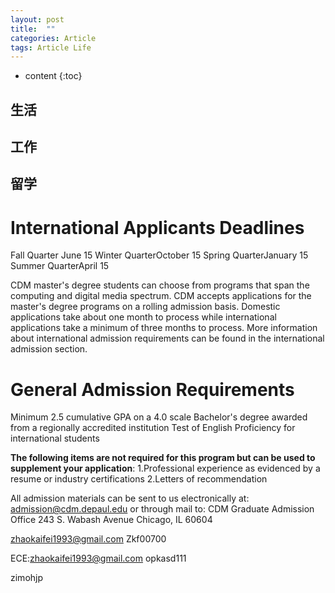 ```yaml
---
layout: post
title:  ""
categories: Article
tags: Article Life
---
```


* content
{:toc}

## 生活


## 工作

## 留学

# International Applicants Deadlines

Fall Quarter June 15
Winter QuarterOctober 15
Spring QuarterJanuary 15
Summer QuarterApril 15

CDM master's degree students can choose from programs that span the computing and digital media spectrum. CDM accepts applications for the master's degree programs on a rolling admission basis. Domestic applications take about one month to process while international applications take a minimum of three months to process. More information about international admission requirements can be found in the international admission section.



# General Admission Requirements

Minimum 2.5 cumulative GPA on a 4.0 scale
Bachelor's degree awarded from a regionally accredited institution
Test of English Proficiency for international students

**The following items are not required for this program but can be used to supplement your application**:
1.Professional experience as evidenced by a resume or industry certifications
2.Letters of recommendation


All admission materials can be sent to us electronically at: admission@cdm.depaul.edu or through mail to:
CDM Graduate Admission Office
243 S. Wabash Avenue
Chicago, IL 60604




zhaokaifei1993@gmail.com
Zkf00700

ECE:zhaokaifei1993@gmail.com
opkasd111








zimohjp